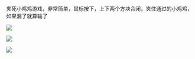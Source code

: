 夹死小鸡鸡游戏，非常简单，鼠标按下，上下两个方块合闭，夹住通过的小鸡鸡，如果漏了就算输了


![](https://img-bbs.csdn.net/upload/202003/12/1583981332_295065.png)

![](https://img-bbs.csdn.net/upload/202003/12/1583981332_2977.png)

![](https://img-bbs.csdn.net/upload/202003/12/1583981331_538612.png)
